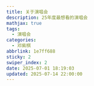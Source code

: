 ```yaml
---
title: 关于演唱会
description: 25年度最想看的演唱会
mathjax: true
tags:
  - 演唱会
categories:
  - 邓紫棋
abbrlink: 1e7ff688
sticky: 2
swiper_index: 2
date: 2025-07-01 18:19:03
updated: 2025-07-14 22:00:00
---
```

